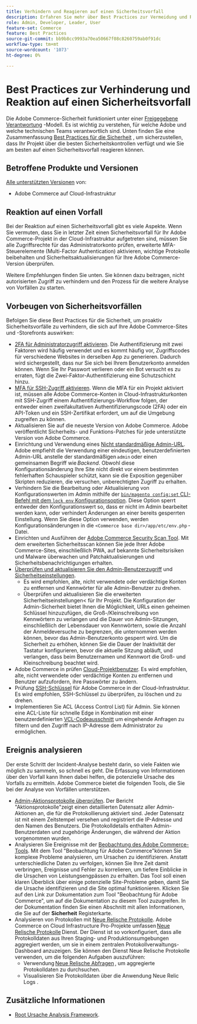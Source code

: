 ```yaml
---
title: Verhindern und Reagieren auf einen Sicherheitsvorfall
description: Erfahren Sie mehr über Best Practices zur Vermeidung und Reaktion auf Sicherheitsvorfälle in Ihrer Adobe Commerce im Rahmen eines Cloud-Infrastrukturprojekts.
role: Admin, Developer, Leader, User
feature-set: Commerce
feature: Best Practices
source-git-commit: bb9b8cc9993a70ea50667f08c8260759ab0f91dc
workflow-type: tm+mt
source-wordcount: '1073'
ht-degree: 0%

---
```



# Best Practices zur Verhinderung und Reaktion auf einen Sicherheitsvorfall

Die Adobe Commerce-Sicherheit funktioniert unter einer [Freigegebene Verantwortung](https://www.adobe.com/content/dam/cc/en/trust-center/ungated/whitepapers/experience-cloud/adobe-commerce-shared-responsibility-guide.pdf) -Modell. Es ist wichtig zu verstehen, für welche Adobe und welche technischen Teams verantwortlich sind. Unten finden Sie eine Zusammenfassung [Best Practices für die Sicherheit](https://www.adobe.com/content/dam/cc/en/security/pdfs/Adobe-Magento-Commerce-Best-Practices-Guide.pdf) , um sicherzustellen, dass Ihr Projekt über die besten Sicherheitskontrollen verfügt und wie Sie am besten auf einen Sicherheitsvorfall reagieren können.

## Betroffene Produkte und Versionen

[Alle unterstützten Versionen](../../../release/versions.md) von:

- Adobe Commerce auf Cloud-Infrastruktur

## Reaktion auf einen Vorfall

Bei der Reaktion auf einen Sicherheitsvorfall gibt es viele Aspekte. Wenn Sie vermuten, dass Sie in letzter Zeit einen Sicherheitsvorfall für Ihr Adobe Commerce-Projekt in der Cloud-Infrastruktur aufgetreten sind, müssen Sie alle Zugriffsrechte für das Administratorkonto prüfen, erweiterte MFA-Steuerelemente (Multi-Factor Authentication) aktivieren, wichtige Protokolle beibehalten und Sicherheitsaktualisierungen für Ihre Adobe Commerce-Version überprüfen.

Weitere Empfehlungen finden Sie unten. Sie können dazu beitragen, nicht autorisierten Zugriff zu verhindern und den Prozess für die weitere Analyse von Vorfällen zu starten.

## Vorbeugen von Sicherheitsvorfällen

Befolgen Sie diese Best Practices für die Sicherheit, um proaktiv Sicherheitsvorfälle zu verhindern, die sich auf Ihre Adobe Commerce-Sites und -Storefronts auswirken:

- [2FA für Administratorzugriff aktivieren](https://docs.magento.com/user-guide/stores/security-two-factor-authentication.html).
Die Authentifizierung mit zwei Faktoren wird häufig verwendet und es kommt häufig vor, Zugriffscodes für verschiedene Websites in derselben App zu generieren. Dadurch wird sichergestellt, dass nur Sie sich bei Ihrem Benutzerkonto anmelden können. Wenn Sie Ihr Passwort verlieren oder ein Bot versucht es zu erraten, fügt die Zwei-Faktor-Authentifizierung eine Schutzschicht hinzu.
- [MFA für SSH-Zugriff aktivieren](https://devdocs.magento.com/cloud/project/project-enable-mfa-enforcement.html).
Wenn die MFA für ein Projekt aktiviert ist, müssen alle Adobe Commerce-Konten in Cloud-Infrastrukturkonten mit SSH-Zugriff einem Authentifizierungs-Workflow folgen, der entweder einen zweifakultativen Authentifizierungscode (2FA) oder ein API-Token und ein SSH-Zertifikat erfordert, um auf die Umgebung zugreifen zu können.
- Aktualisieren Sie auf die neueste Version von Adobe Commerce.
Adobe veröffentlicht Sicherheits- und Funktions-Patches für jede unterstützte Version von Adobe Commerce.
- Einrichtung und Verwendung eines [Nicht standardmäßige Admin-URL](https://docs.magento.com/user-guide/stores/store-urls-custom-admin.html).
Adobe empfiehlt die Verwendung einer eindeutigen, benutzerdefinierten Admin-URL anstelle der standardmäßigen `admin` oder einen gemeinsamen Begriff wie *Backend*. Obwohl diese Konfigurationsänderung Ihre Site nicht direkt vor einem bestimmten fehlerhaften Schauspieler schützt, kann sie die Exposition gegenüber Skripten reduzieren, die versuchen, unberechtigten Zugriff zu erhalten.
- Verhindern Sie die Bearbeitung oder Aktualisierung von Konfigurationswerten im Admin mithilfe der  [`bin/magento config:set` CLI-Befehl mit dem `lock env` Konfigurationsoption](https://experienceleague.adobe.com/docs/commerce-operations/configuration-guide/cli/configuration-management/set-configuration-values.html#set-configuration-values-that-cannot-be-edited-in-the-admin). Diese Option sperrt entweder den Konfigurationswert so, dass er nicht im Admin bearbeitet werden kann, oder verhindert Änderungen an einer bereits gesperrten Einstellung. Wenn Sie diese Option verwenden, werden Konfigurationsänderungen in die `<Commerce base dir>/app/etc/env.php` -Datei.
- Einrichten und Ausführen der [Adobe Commerce Security Scan Tool](https://docs.magento.com/user-guide/magento/security-scan.html).
Mit dem erweiterten Sicherheitsscan können Sie jede Ihrer Adobe Commerce-Sites, einschließlich PWA, auf bekannte Sicherheitsrisiken und Malware überwachen und Patchaktualisierungen und Sicherheitsbenachrichtigungen erhalten.
- [Überprüfen und aktualisieren Sie den Admin-Benutzerzugriff](https://docs.magento.com/user-guide/system/permissions-users-all.html) und [Sicherheitseinstellungen](https://docs.magento.com/user-guide/stores/security-admin.html).
   - Es wird empfohlen, alte, nicht verwendete oder verdächtige Konten zu entfernen und Kennwörter für alle Admin-Benutzer zu drehen.
   - Überprüfen und aktualisieren Sie die erweiterten Sicherheitseinstellungen&lt; für Ihr Projekt. Die Konfiguration der Admin-Sicherheit bietet Ihnen die Möglichkeit, URLs einen geheimen Schlüssel hinzuzufügen, die Groß-/Kleinschreibung von Kennwörtern zu verlangen und die Dauer von Admin-Sitzungen, einschließlich der Lebensdauer von Kennwörtern, sowie die Anzahl der Anmeldeversuche zu begrenzen, die unternommen werden können, bevor das Admin-Benutzerkonto gesperrt wird. Um die Sicherheit zu erhöhen, können Sie die Dauer der Inaktivität der Tastatur konfigurieren, bevor die aktuelle Sitzung abläuft, und verlangen, dass beim Benutzernamen und Kennwort die Groß- und Kleinschreibung beachtet wird.
- Adobe Commerce in prüfen [Cloud-Projektbenutzer](https://devdocs.magento.com/cloud/project/user-admin.html).
Es wird empfohlen, alte, nicht verwendete oder verdächtige Konten zu entfernen und Benutzer aufzufordern, ihre Passwörter zu ändern.
- Prüfung [SSH-Schlüssel](https://devdocs.magento.com/cloud/before/before-workspace-ssh.html) für Adobe Commerce in der Cloud-Infrastruktur.
Es wird empfohlen, SSH-Schlüssel zu überprüfen, zu löschen und zu drehen.
- Implementieren Sie ACL (Access Control List) für Admin.
Sie können eine ACL-Liste für schnelle Edge in Kombination mit einer benutzerdefinierten [VCL-Codeausschnitt](https://devdocs.magento.com/cloud/cdn/fastly-vcl-allowlist.html#vcl) um eingehende Anfragen zu filtern und den Zugriff nach IP-Adresse dem Administrator zu ermöglichen.

## Ereignis analysieren

Der erste Schritt der Incident-Analyse besteht darin, so viele Fakten wie möglich zu sammeln, so schnell es geht. Die Erfassung von Informationen über den Vorfall kann Ihnen dabei helfen, die potenzielle Ursache des Vorfalls zu ermitteln. Adobe Commerce bietet die folgenden Tools, die Sie bei der Analyse von Vorfällen unterstützen.

- [Admin-Aktionsprotokolle überprüfen](https://docs.magento.com/user-guide/system/action-log-report.html).
Der Bericht &quot;Aktionsprotokolle&quot;zeigt einen detaillierten Datensatz aller Admin-Aktionen an, die für die Protokollierung aktiviert sind. Jeder Datensatz ist mit einem Zeitstempel versehen und registriert die IP-Adresse und den Namen des Benutzers. Die Protokolldetails enthalten Admin-Benutzerdaten und zugehörige Änderungen, die während der Aktion vorgenommen wurden.
- Analysieren Sie Ereignisse mit der [Beobachtung des Adobe Commerce-Tools](https://experienceleague.adobe.com/docs/commerce-operations/tools/observation-for-adobe-commerce/intro.html?lang=en).
Mit dem Tool &quot;Beobachtung für Adobe Commerce&quot;können Sie komplexe Probleme analysieren, um Ursachen zu identifizieren. Anstatt unterschiedliche Daten zu verfolgen, können Sie Ihre Zeit damit verbringen, Ereignisse und Fehler zu korrelieren, um tiefere Einblicke in die Ursachen von Leistungsengpässen zu erhalten.
Das Tool soll einen klaren Überblick über einige potenzielle Site-Probleme geben, damit Sie die Ursache identifizieren und die Site optimal funktionieren. Klicken Sie auf den Link zur Dokumentation zum Tool &quot;Beobachtung für Adobe Commerce&quot;, um auf die Dokumentation zu diesem Tool zuzugreifen. In der Dokumentation finden Sie einen Abschnitt mit allen Informationen, die Sie auf der **Sicherheit** Registerkarte.
- Analysieren von Protokollen mit [Neue Relische Protokolle](https://devdocs.magento.com/cloud/project/new-relic.html#new-relic-logs). Adobe Commerce on Cloud Infrastructure Pro-Projekte umfassen [Neue Relische Protokolle](https://docs.newrelic.com/docs/logs/new-relic-logs/get-started/introduction-new-relic-logs) Dienst. Der Dienst ist so vorkonfiguriert, dass alle Protokolldaten aus Ihren Staging- und Produktionsumgebungen aggregiert werden, um sie in einem zentralen Protokollverwaltungs-Dashboard anzuzeigen.
Sie können den Dienst Neue Relische Protokolle verwenden, um die folgenden Aufgaben auszuführen:
   - Verwendung [Neue Relische Abfragen](https://docs.newrelic.com/docs/logs/new-relic-logs/ui-data/query-syntax-logs) , um aggregierte Protokolldaten zu durchsuchen.
   - Visualisieren Sie Protokolldaten über die Anwendung Neue Relic Logs .

## Zusätzliche Informationen

- [Root Ursache Analysis Framework](https://sansec.io/kb/incident-response/magento-root-cause-analysis).
